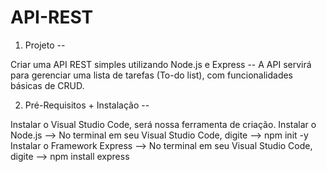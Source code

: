# API-REST

1. Projeto --

Criar uma API REST simples utilizando Node.js e Express -- 
A API servirá para gerenciar uma lista de tarefas (To-do list), com funcionalidades básicas de CRUD.

2. Pré-Requisitos + Instalação --

Instalar o Visual Studio Code, será nossa ferramenta de criação.
Instalar o Node.js --> No terminal em seu Visual Studio Code, digite --> npm init -y
Instalar o Framework Express --> No terminal em seu Visual Studio Code, digite --> npm install express

